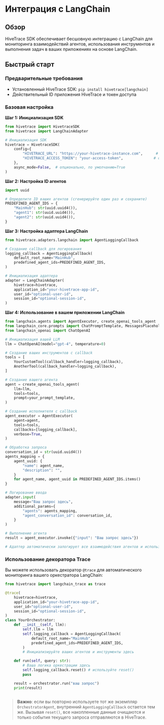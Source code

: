 # Интеграция с LangChain

## Обзор

HiveTrace SDK обеспечивает бесшовную интеграцию с LangChain для мониторинга взаимодействий агентов, использования инструментов и выполнения задач в ваших приложениях на основе LangChain.

## Быстрый старт

### Предварительные требования

- Установленный HiveTrace SDK: `pip install hivetrace[langchain]`
- Действительный ID приложения HiveTrace и токен доступа

### Базовая настройка

**Шаг 1: Инициализация SDK**

```python
from hivetrace import HivetraceSDK
from hivetrace import LangChainAdapter

# Инициализация SDK
hivetrace = HivetraceSDK(
    config={
        "HIVETRACE_URL": "https://your-hivetrace-instance.com",      # обязательно
        "HIVETRACE_ACCESS_TOKEN": "your-access-token",              # обязательно
    },
    async_mode=False,  # опционально, по умолчанию=True
)
```

**Шаг 2: Настройка ID агентов**

```python
import uuid

# Определите ID ваших агентов (сгенерируйте один раз и сохраните)
PREDEFINED_AGENT_IDS = {
    "MainHub": str(uuid.uuid4()),
    "agent1": str(uuid.uuid4()),
    "agent2": str(uuid.uuid4()),
}
```

**Шаг 3: Настройка адаптера LangChain**

```python
from hivetrace.adapters.langchain import AgentLoggingCallback

# Создание callback для логирования
logging_callback = AgentLoggingCallback(
    default_root_name="MainHub",
    predefined_agent_ids=PREDEFINED_AGENT_IDS,
)

# Инициализация адаптера
adapter = LangChainAdapter(
    hivetrace=hivetrace,
    application_id="your-hivetrace-app-id",
    user_id="optional-user-id",
    session_id="optional-session-id",
)
```

**Шаг 4: Использование в вашем приложении LangChain**

```python
from langchain.agents import AgentExecutor, create_openai_tools_agent
from langchain_core.prompts import ChatPromptTemplate, MessagesPlaceholder
from langchain_openai import ChatOpenAI

# Инициализация вашей LLM
llm = ChatOpenAI(model="gpt-4", temperature=0)

# Создание ваших инструментов с callback
tools = [
    YourCustomTool(callback_handler=logging_callback),
    AnotherTool(callback_handler=logging_callback),
]

# Создание вашего агента
agent = create_openai_tools_agent(
    llm=llm,
    tools=tools,
    prompt=your_prompt_template,
)

# Создание исполнителя с callback
agent_executor = AgentExecutor(
    agent=agent,
    tools=tools,
    callbacks=[logging_callback],
    verbose=True,
)

# Обработка запроса
conversation_id = str(uuid.uuid4())
agents_mapping = {
    agent_uuid: {
        "name": agent_name,
        "description": "",
    }
    for agent_name, agent_uuid in PREDEFINED_AGENT_IDS.items()
}

# Логирование ввода
adapter.input(
    message="Ваш запрос здесь",
    additional_params={
        "agents": agents_mapping,
        "agent_conversation_id": conversation_id,
    }
)

# Выполнение агента
result = agent_executor.invoke({"input": "Ваш запрос здесь"})

# Адаптер автоматически залогирует все взаимодействия агентов и использование инструментов
```

### Использование декоратора Trace

Вы можете использовать декоратор `@trace` для автоматического мониторинга вашего оркестратора LangChain:

```python
from hivetrace import langchain_trace as trace

@trace(
    hivetrace=hivetrace,
    application_id="your-hivetrace-app-id",
    user_id="optional-user-id",
    session_id="optional-session-id",
)
class YourOrchestrator:
    def __init__(self, llm):
        self.llm = llm
        self.logging_callback = AgentLoggingCallback(
            default_root_name="MainHub",
            predefined_agent_ids=PREDEFINED_AGENT_IDS,
        )
        # Инициализируйте ваших агентов и инструменты здесь

    def run(self, query: str):
        # Ваша логика оркестрации здесь
        self.logging_callback.reset() # используйте reset()
        pass

    result = orchestrator.run("ваш запрос")
    print(result)
    
```

 > **Важно**: если вы повторно используете тот же экземпляр `OrchestratorAgent`,
 > внутренний `AgentLoggingCallback` остается тем же. Вызывая
 > `reset()`, все накопленные данные очищаются и только события
 > текущего запроса отправляются в HiveTrace.
